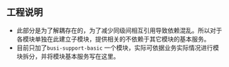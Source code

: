 
## 工程说明

- 此部分是为了解耦存在的，为了减少同级间相互引用导致依赖混乱。所以对于各模块单独在此建立子模块，提供相关的不依赖于其它模块的基本服务。
- 目前只加了`busi-support-basic` 一个模块，实际可依据业务实际情况进行模块拆分，并将模块基本服务写在这里。

